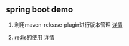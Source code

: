 ## spring boot demo

1. 利用maven-release-plugin进行版本管理 
    [详情](./docs/maven-release-plugin.md)

2. redis的使用
    [详情](./docs/redis.md)